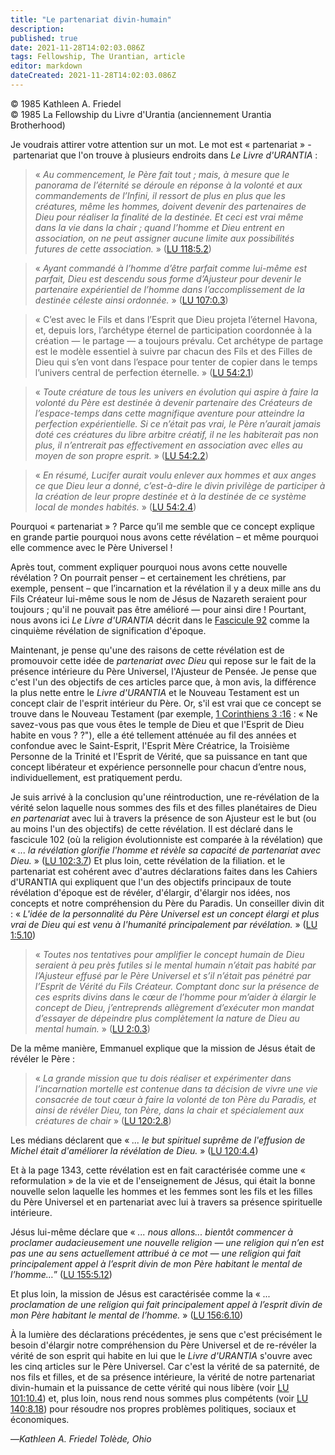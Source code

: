 ```yaml
---
title: "Le partenariat divin-humain"
description: 
published: true
date: 2021-11-28T14:02:03.086Z
tags: Fellowship, The Urantian, article
editor: markdown
dateCreated: 2021-11-28T14:02:03.086Z
---
```


<p class="v-card v-sheet theme--light grey lighten-3 px-2">© 1985 Kathleen A. Friedel<br>© 1985 La Fellowship du Livre d'Urantia (anciennement Urantia Brotherhood)</p>


Je voudrais attirer votre attention sur un mot. Le mot est « partenariat » - partenariat que l'on trouve à plusieurs endroits dans _Le Livre d'URANTIA_ :

> « _Au commencement, le Père fait tout ; mais, à mesure que le panorama de l’éternité se déroule en réponse à la volonté et aux commandements de l’Infini, il ressort de plus en plus que les créatures, même les hommes, doivent devenir des partenaires de Dieu pour réaliser la finalité de la destinée. Et ceci est vrai même dans la vie dans la chair ; quand l’homme et Dieu entrent en association, on ne peut assigner aucune limite aux possibilités futures de cette association._ » ([LU 118:5.2](/fr/The_Urantia_Book/118#p5_2))

> « _Ayant commandé à l’homme d’être parfait comme lui-même est parfait, Dieu est descendu sous forme d’Ajusteur pour devenir le partenaire expérientiel de l’homme dans l’accomplissement de la destinée céleste ainsi ordonnée._ » ([LU 107:0.3](/fr/The_Urantia_Book/107#p0_3))

> « C’est avec le Fils et dans l’Esprit que Dieu projeta l’éternel Havona, et, depuis lors, l’archétype éternel de participation coordonnée à la création — le partage — a toujours prévalu. Cet archétype de partage est le modèle essentiel à suivre par chacun des Fils et des Filles de Dieu qui s’en vont dans l’espace pour tenter de copier dans le temps l’univers central de perfection éternelle. » ([LU 54:2.1](/fr/The_Urantia_Book/54#p2_1))

> « _Toute créature de tous les univers en évolution qui aspire à faire la volonté du Père est destinée à devenir partenaire des Créateurs de l’espace-temps dans cette magnifique aventure pour atteindre la perfection expérientielle. Si ce n’était pas vrai, le Père n’aurait jamais doté ces créatures du libre arbitre créatif, il ne les habiterait pas non plus, il n’entrerait pas effectivement en association avec elles au moyen de son propre esprit._ » ([LU 54:2.2](/fr/The_Urantia_Book/54#p2_2))

> « _En résumé, Lucifer aurait voulu enlever aux hommes et aux anges ce que Dieu leur a donné, c’est-à-dire le divin privilège de participer à la création de leur propre destinée et à la destinée de ce système local de mondes habités._ » ([LU 54:2.4](/fr/The_Urantia_Book/54#p2_4))

Pourquoi « partenariat » ? Parce qu’il me semble que ce concept explique en grande partie pourquoi nous avons cette révélation – et même pourquoi elle commence avec le Père Universel !

Après tout, comment expliquer pourquoi nous avons cette nouvelle révélation ? On pourrait penser – et certainement les chrétiens, par exemple, pensent – que l’incarnation et la révélation il y a deux mille ans du Fils Créateur lui-même sous le nom de Jésus de Nazareth seraient pour toujours ; qu'il ne pouvait pas être amélioré — pour ainsi dire ! Pourtant, nous avons ici _Le Livre d'URANTIA_ décrit dans le [Fascicule 92](/fr/The_Urantia_Book/92) comme la cinquième révélation de signification d'époque.

Maintenant, je pense qu'une des raisons de cette révélation est de promouvoir cette idée de _partenariat avec Dieu_ qui repose sur le fait de la présence intérieure du Père Universel, l'Ajusteur de Pensée. Je pense que c'est l'un des objectifs de ces articles parce que, à mon avis, la différence la plus nette entre le _Livre d'URANTIA_ et le Nouveau Testament est un concept clair de l'esprit intérieur du Père. Or, s'il est vrai que ce concept se trouve dans le Nouveau Testament (par exemple, [1 Corinthiens 3 :16](/fr/Bible/1_Corinthians/3#v16) : « Ne savez-vous pas que vous êtes le temple de Dieu et que l'Esprit de Dieu habite en vous ? ?"), elle a été tellement atténuée au fil des années et confondue avec le Saint-Esprit, l'Esprit Mère Créatrice, la Troisième Personne de la Trinité et l'Esprit de Vérité, que sa puissance en tant que concept libérateur et expérience personnelle pour chacun d’entre nous, individuellement, est pratiquement perdu.

Je suis arrivé à la conclusion qu'une réintroduction, une re-révélation de la vérité selon laquelle nous sommes des fils et des filles planétaires de Dieu _en partenariat_ avec lui à travers la présence de son Ajusteur est le but (ou au moins l'un des objectifs) de cette révélation. Il est déclaré dans le fascicule 102 (où la religion évolutionniste est comparée à la révélation) que « _... la révélation glorifie l'homme et révèle sa capacité de partenariat avec Dieu._ » ([LU 102:3.7](/fr/The_Urantia_Book/102#p3_7)) Et plus loin, cette révélation de la filiation. et le partenariat est cohérent avec d'autres déclarations faites dans les Cahiers d'URANTIA qui expliquent que l'un des objectifs principaux de toute révélation d'époque est de révéler, d'élargir, d'élargir nos idées, nos concepts et notre compréhension du Père du Paradis. Un conseiller divin dit : « _L'idée de la personnalité du Père Universel est un concept élargi et plus vrai de Dieu qui est venu à l'humanité principalement par révélation._ » ([LU 1:5.10](/fr/The_Urantia_Book/1#p5_10))

> « _Toutes nos tentatives pour amplifier le concept humain de Dieu seraient à peu près futiles si le mental humain n’était pas habité par l’Ajusteur effusé par le Père Universel et s’il n’était pas pénétré par l’Esprit de Vérité du Fils Créateur. Comptant donc sur la présence de ces esprits divins dans le cœur de l’homme pour m’aider à élargir le concept de Dieu, j’entreprends allègrement d’exécuter mon mandat d’essayer de dépeindre plus complètement la nature de Dieu au mental humain._ » ([LU 2:0.3](/fr/The_Urantia_Book/2#p0_3))

De la même manière, Emmanuel explique que la mission de Jésus était de révéler le Père :

> « _La grande mission que tu dois réaliser et expérimenter dans l’incarnation mortelle est contenue dans ta décision de vivre une vie consacrée de tout cœur à faire la volonté de ton Père du Paradis, et ainsi de révéler Dieu, ton Père, dans la chair et spécialement aux créatures de chair_ » ([LU 120:2.8](/fr/The_Urantia_Book/120#p2_8))

Les médians déclarent que « _... le but spirituel suprême de l'effusion de Michel était d'améliorer la révélation de Dieu._ » ([LU 120:4.4](/fr/The_Urantia_Book/120#p4_4))

Et à la page 1343, cette révélation est en fait caractérisée comme une « reformulation » de la vie et de l'enseignement de Jésus, qui était la bonne nouvelle selon laquelle les hommes et les femmes sont les fils et les filles du Père Universel et en partenariat avec lui à travers sa présence spirituelle intérieure.

Jésus lui-même déclare que « _... nous allons... bientôt commencer à proclamer audacieusement une nouvelle religion — une religion qui n’en est pas une au sens actuellement attribué à ce mot — une religion qui fait principalement appel à l’esprit divin de mon Père habitant le mental de l’homme…_” ([LU 155:5.12](/fr/The_Urantia_Book/155#p5_12))

Et plus loin, la mission de Jésus est caractérisée comme la « _... proclamation de une religion qui fait principalement appel à l’esprit divin de mon Père habitant le mental de l’homme._ » ([LU 156:6.10](/fr/The_Urantia_Book/156#p6_10))

À la lumière des déclarations précédentes, je sens que c'est précisément le besoin d'élargir notre compréhension du Père Universel et de re-révéler la vérité de son esprit qui habite en lui que le _Livre d'URANTIA_ s'ouvre avec les cinq articles sur le Père Universel. Car c'est la vérité de sa paternité, de nos fils et filles, et de sa présence intérieure, la vérité de notre partenariat divin-humain et la puissance de cette vérité qui nous libère (voir [LU 101:10.4](/fr/The_Urantia_Book/101#p10_4)) et, plus loin, nous rend nous sommes plus compétents (voir [LU 140:8.18](/fr/The_Urantia_Book/140#p8_18)) pour résoudre nos propres problèmes politiques, sociaux et économiques.

—_Kathleen A. Friedel_
_Tolède, Ohio_


